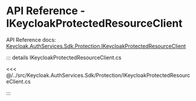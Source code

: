 # API Reference - IKeycloakProtectedResourceClient

API Reference docs: [Keycloak.AuthServices.Sdk.Protection.IKeycloakProtectedResourceClient](https://nikiforovall.github.io/keycloak-authorization-services-dotnet-docs/api-reference/Keycloak.AuthServices.Sdk.Protection.IKeycloakProtectedResourceClient.html)

::: details IKeycloakProtectedResourceClient.cs

<<< @/../src/Keycloak.AuthServices.Sdk/Protection/IKeycloakProtectedResourceClient.cs

:::
